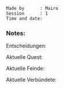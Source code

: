 

	Made by      : Mairo
	Session      : 1
	Time and date:


### Notes:
Entscheidungen:



Aktuelle Quest:



Aktuelle Feinde:



Aktuelle Verbündete:



